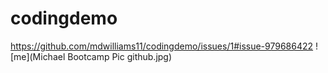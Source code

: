# codingdemo
https://github.com/mdwilliams11/codingdemo/issues/1#issue-979686422
![me](Michael Bootcamp Pic github.jpg)
